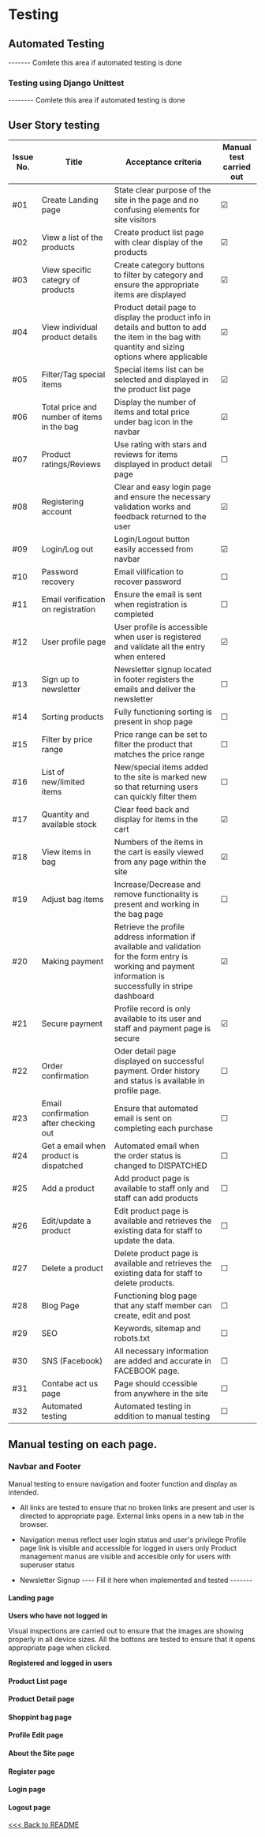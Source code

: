 # Testing

## Automated Testing

------- Comlete this area if automated testing is done


### Testing using Django Unittest

-------- Comlete this area if automated testing is done

## User Story testing

Issue No. | Title | Acceptance criteria | Manual test carried out
----------|-------|---------------------|-------
#01 | Create Landing page |  State clear purpose of the site in the page and no confusing elements for site visitors | &#9745;
#02 | View a list of the products | Create product list page with clear display of the products | &#9745;
#03 | View specific categry of products | Create category buttons to filter by category and ensure the appropriate items are displayed | &#9745;
#04 | View individual product details | Product detail page to display the product info in details and button to add the item in the bag with quantity and sizing options where applicable | &#9745;
#05| Filter/Tag special items | Special items list can be selected and displayed in the product list page | &#9745;
#06 | Total price and number of items in the bag |  Display the number of items and total price under bag icon in the navbar | &#9745;
#07 | Product ratings/Reviews |  Use rating with stars and reviews for items displayed in product detail page | &#9744;
#08 | Registering account |  Clear and easy login page and ensure the necessary validation works and feedback returned to the user  | &#9745;
#09 | Login/Log out | Login/Logout button easily accessed from navbar | &#9745;
#10 | Password recovery |  Email vilification to recover password | &#9744;
#11 | Email verification on registration |  Ensure the email is sent when registration is completed | &#9744;
#12 | User profile page |  User profile is accessible when user is registered and validate all the entry when entered | &#9745;
#13 | Sign up to newsletter | Newsletter signup located in footer registers the emails and deliver the newsletter | &#9744;
#14 | Sorting products |  Fully functioning sorting is present in shop page | &#9744;
#15 | Filter by price range | Price range can be set to filter the product that matches the price range | &#9744;
#16 | List of new/limited items |  New/special items added to the site is marked new so that returning users can quickly filter them | &#9744;
#17 | Quantity and available stock  | Clear feed back and display for items in the cart | &#9745;
#18 | View items in bag | Numbers of the items in the cart is easily viewed from any page within the site | &#9745;
#19 | Adjust bag items |  Increase/Decrease and remove functionality is present and working in the bag page | &#9744;
#20 | Making payment | Retrieve the profile address information if available and validation for the form entry is working and payment information is successfully in stripe dashboard | &#9745;
#21 | Secure payment |  Profile record is only available to its user and staff and payment page is secure  | &#9745;
#22 | Order confirmation |  Oder detail page displayed on successful payment. Order history and status is available in profile page. | &#9744;
#23 | Email confirmation after checking out |  Ensure that automated email is sent on completing each purchase | &#9744;
#24 | Get a email when product is dispatched |  Automated email when the order status is changed to DISPATCHED  | &#9744;
#25 | Add a product |  Add product page is available to staff only and staff can add products | &#9744;
#26 | Edit/update a product |  Edit product page is available and retrieves the existing data for staff to update the data.  | &#9744;
#27 | Delete a product |  Delete product page is available and retrieves the existing data for staff to delete products.  | &#9744;
#28 | Blog Page |  Functioning blog page that any staff member can create, edit and post | &#9744;
#29 | SEO |Keywords, sitemap and robots.txt | &#9744;
#30 | SNS (Facebook) | All necessary information are added and accurate in FACEBOOK page. | &#9744;
#31 | Contabe act us page | Page should ccessible from anywhere in the site | &#9744;
#32 | Automated testing |Automated testing in addition to manual testing | &#9744;


## Manual testing on each page.

### Navbar and Footer

Manual testing to ensure navigation and footer function and display as intended.

* All links are tested to ensure that no broken links are present and user is directed to appropriate page. External links opens in a new tab in the browser.

* Navigation menus reflect user login status and user's privilege 
  Profile page link is visible and accessible for logged in users only
  Product management manus are visible and accesible only for users with superuser status 

* Newsletter Signup ---- Fill it here when implemented and tested -------
  
#### Landing page

**Users who have not logged in**  

Visual inspections are carried out to ensure that the images are showing properly in all device sizes. All the bottons are tested to ensure that it opens appropriate page when clicked.

**Registered and logged in users**


#### Product List page


#### Product Detail page


#### Shoppint bag page




#### Profile Edit page


#### About the Site page


#### Register page


#### Login page


#### Logout page




  [<<< Back to README](../../README.md)